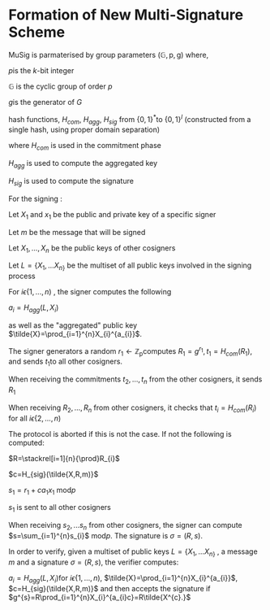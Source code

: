 # Formation of New Multi-Signature Scheme 

MuSig is parmaterised by group parameters $(\mathbb{G\mathrm{,p,g)}}$ where,

$p$is the $k$-bit integer

$\mathbb{G}​$ is the cyclic group of order $p​$

$g$is the generator of $G$

hash functions, $H_{com}$, $H_{agg}$, $H_{sig}$ from $\{0,1\}^{*}$to $\{0,1\}^{l}$ (constructed from a single hash, using proper domain separation)

where $H_{com}$ is used in the commitment phase

$H_{agg}$ is used to compute the aggregated key

$H_{sig}$ is used to compute the signature

For the signing :

Let $X_{1}$ and $x_{1}$ be the public and private key of a specific signer

Let $m$ be the message that will be signed

Let $X_{1},...,X_{n}$ be the public keys of other cosigners

Let $L=\{X_{1},...X_{n\}}$ be the multiset of all public keys involved in the signing process

For $i$$\epsilon$$\{1,...,n)$ , the signer computes the following

$a_{i}=H_{agg}(L,X_{i})$

as well as the "aggregated" public key $\tilde{X}=\prod_{i=1}^{n}X_{i}^{a_{i}}$.

The signer generators a random $r_{1}\leftarrow\mathbb{Z_{\mathrm{p}}}$computes $R_{1}=g^{r_{1}},t_{1}=H_{com}(R_{1})$, and sends $t_{1}$to all other cosigners.

When receiving the commitments $t_{2},...,t_{n}$ from the other cosigners, it sends $R_{1}$

When receiving $R_{2},...,R_{n}$ from other cosigners, it checks that $t_{i}=H_{com}(R_{i})$ for all $i$$\epsilon$$\{2,...,n)$

The protocol is aborted if this is not the case. If not the following is computed:

$R=\stackrel[i=1]{n}{\prod}R_{i}$

$c=H_{sig}(\tilde{X,R,m)}$

$s_{1}=r_{1}+ca_{1}x_{1}$ mod$p$

$s_{1}$ is sent to all other cosigners

When receiving $s_{2},...s_{n}$ from other cosigners, the signer can compute $s=\sum_{i=1}^{n}s_{i}$ mod$p$. The signature is $\sigma=(R,s)$.

In order to verify, given a multiset of public keys $L=\{X_{1},...X_{n\}}$ , a message $m$ and a signature $\sigma=(R,s)$, the verifier computes:

$a_{i}=H_{agg}(L,X_{i})​$ for $i​$$\epsilon​$$\{1,...,n)​$, $\tilde{X}=\prod_{i=1}^{n}X_{i}^{a_{i}}​$, $c=H_{sig}(\tilde{X,R,m)}​$ and then accepts the signature if $g^{s}=R\prod_{i=1}^{n}X_{i}^{a_{i}c}=R\tilde{X^{c}.}​$

